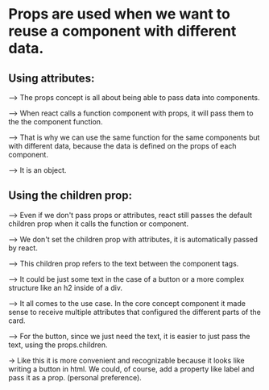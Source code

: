 # Props are used when we want to reuse a component with different data.

## Using attributes:

--> The props concept is all about being able to pass data into components.

--> When react calls a function component with props, it will pass them to the the component function.

--> That is why we can use the same function for the same components but with different data, because the data is defined on the props of each component.

--> It is an object.

## Using the children prop:

--> Even if we don't pass props or attributes, react still passes the default children prop when it calls the function or component.

--> We don't set the children prop with attributes, it is automatically passed by react.

--> This children prop refers to the text between the component tags.

--> It could be just some text in the case of a button or a more complex structure like an h2 inside of a div.

--> It all comes to the use case. In the core concept component it made sense to receive multiple attributes
that configured the different parts of the card.

--> For the button, since we just need the text, it is easier to just pass the text, using the props.children.

-> Like this it is more convenient and recognizable because it looks like writing a button in html. We could, of course, add a property like label and pass it as a prop. (personal preference).
